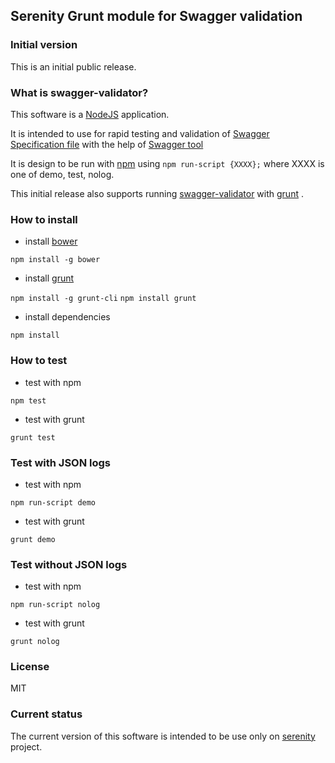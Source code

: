 ## Serenity Grunt module for Swagger validation

### Initial version

This is an initial public release.

### What is swagger-validator?

This software is a [NodeJS](https://nodejs.org) application.

It is intended to use for rapid testing and validation of [Swagger Specification file](https://)
with the help of [Swagger tool](https://github.com/apigee-127/swagger-tools)

It is design to be run with [npm](https://www.npmjs.org/package/npm) using `npm run-script {XXXX};` where XXXX is one of demo, test, nolog.

This initial release also supports running [swagger-validator](https://github.com/tmalbonph/swagger-validator) with [grunt](https://github.com/gruntjs/grunt) .

### How to install

* install [bower](https://github.com/bower/bower)

 `npm install -g bower`

* install [grunt](https://github.com/gruntjs/grunt)

 `npm install -g grunt-cli`
 `npm install grunt`

* install dependencies

 `npm install`

### How to test

* test with npm

 `npm test`

* test with grunt

 `grunt test`

### Test with JSON logs

* test with npm

 `npm run-script demo`

* test with grunt

 `grunt demo`

### Test without JSON logs

* test with npm

 `npm run-script nolog`

* test with grunt

 `grunt nolog`

### License

MIT

### Current status

The current version of this software is intended to be use only on [serenity](https://github.com/topcoderinc/serenity-core) project.
